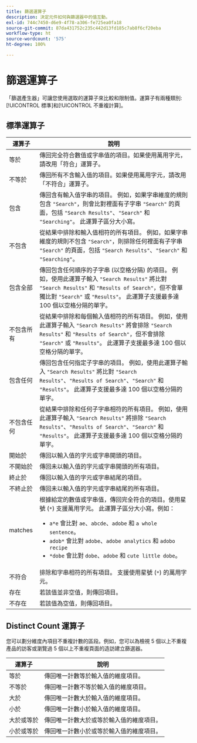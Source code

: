 ```yaml
---
title: 篩選運算子
description: 決定元件如何與篩選器中的值互動。
exl-id: 744c7450-d6e9-4f78-a306-fe725ea0fa18
source-git-commit: 87da431752c235c442d13fd185c7ab8f6cf20eba
workflow-type: ht
source-wordcount: '575'
ht-degree: 100%

---
```


# 篩選運算子

「篩選產生器」可讓您使用選取的運算子來比較和限制值。運算子有兩種類別: [!UICONTROL 標準]和[!UICONTROL 不重複計算]。

## 標準運算子

| 運算子 | 說明 |
| --- | --- |
| 等於 | 傳回完全符合數值或字串值的項目。如果使用萬用字元，請改用「符合」運算子。 |
| 不等於 | 傳回所有不含輸入值的項目。如果使用萬用字元，請改用「不符合」運算子。 |
| 包含 | 傳回含有輸入值字串的項目。 例如，如果字串維度的規則包含 `"Search"`，則會比對裡面有子字串 `"Search"` 的頁面，包括 `"Search Results"`、`"Search"` 和 `"Searching"`。 此運算子區分大小寫。 |
| 不包含 | 從結果中排除和輸入值相符的所有項目。 例如，如果字串維度的規則不包含 `"Search"`，則排除任何裡面有子字串 `"Search"` 的頁面，包括 `"Search Results"`、`"Search"` 和 `"Searching"`。 |
| 包含全部 | 傳回包含任何順序的子字串 (以空格分隔) 的項目。 例如，使用此運算子輸入 `"Search Results"` 將比對 `"Search Results"` 和 `"Results of Search"`，但不會單獨比對 `"Search"` 或 `"Results"`。 此運算子支援最多達 100 個以空格分隔的單字。 |
| 不包含所有 | 從結果中排除和每個輸入值相符的所有項目。 例如，使用此運算子輸入 `"Search Results"` 將會排除 `"Search Results"` 和 `"Results of Search"`，但不會排除 `"Search"` 或 `"Results"`。 此運算子支援最多達 100 個以空格分隔的單字。 |
| 包含任何 | 傳回包含任何指定子字串的項目。 例如，使用此運算子輸入 `"Search Results"` 將比對 `"Search Results"`、`"Results of Search"`、`"Search"` 和 `"Results"`。 此運算子支援最多達 100 個以空格分隔的單字。 |
| 不包含任何 | 從結果中排除和任何子字串相符的所有項目。 例如，使用此運算子輸入 `"Search Results"` 將排除 `"Search Results"`、`"Results of Search"`、`"Search"` 和 `"Results"`。 此運算子支援最多達 100 個以空格分隔的單字。 |
| 開始於 | 傳回以輸入值的字元或字串開頭的項目。 |
| 不開始於 | 傳回未以輸入值的字元或字串開頭的所有項目。 |
| 終止於 | 傳回以輸入值的字元或字串結尾的項目。 |
| 不終止於 | 傳回未以輸入值的字元或字串結尾的所有項目。 |
| matches | 根據給定的數值或字串值，傳回完全符合的項目。使用星號 (`*`) 支援萬用字元。 此運算子區分大小寫。例如：<ul><li>`a*e` 會比對 `ae`、`abcde`、`adobe` 和 `a whole sentence`。</li><li>`adob*` 會比對 `adobe`、`adobe analytics` 和 `adobo recipe`</li><li>`*dobe` 會比對 `dobe`、`adobe` 和 `cute little dobe`。</li></ul> |
| 不符合 | 排除和字串相符的所有項目。 支援使用星號 (`*`) 的萬用字元。 |
| 存在 | 若該值並非空值，則傳回項目。 |
| 不存在 | 若該值為空值，則傳回項目。 |

## Distinct Count 運算子

您可以劃分維度內項目不重複計數的區段。例如，您可以為檢視 5 個以上不重複產品的訪客或瀏覽過 5 個以上不重複頁面的造訪建立篩選器。

| 運算子 | 說明 |
| --- | --- |
| 等於 | 傳回唯一計數等於輸入值的維度項目。 |
| 不等於 | 傳回唯一計數不等於輸入值的維度項目。 |
| 大於 | 傳回唯一計數大於輸入值的維度項目。 |
| 小於 | 傳回唯一計數小於輸入值的維度項目。 |
| 大於或等於 | 傳回唯一計數大於或等於輸入值的維度項目。 |
| 小於或等於 | 傳回唯一計數小於或等於輸入值的維度項目。 |
